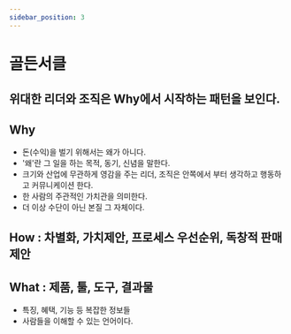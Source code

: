 ```yaml
---
sidebar_position: 3
---
```


# 골든서클  

## 위대한 리더와 조직은 Why에서 시작하는 패턴을 보인다.  


## Why
- 돈(수익)을 벌기 위해서는 왜가 아니다.   
- '왜'란 그 일을 하는 목적, 동기, 신념을 말한다.   
- 크기와 산업에 무관하게 영감을 주는 리더, 조직은 안쪽에서 부터 생각하고 행동하고 커뮤니케이션 한다.  
- 한 사람의 주관적인 가치관을 의미한다.   
- 더 이상 수단이 아닌 본질 그 자체이다.  

## How : 차별화, 가치제안, 프로세스 우선순위, 독창적 판매제안    


## What : 제품, 툴, 도구, 결과물
- 특징, 혜택, 기능 등 복잡한 정보들  
- 사람들을 이해할 수 있는 언어이다.  